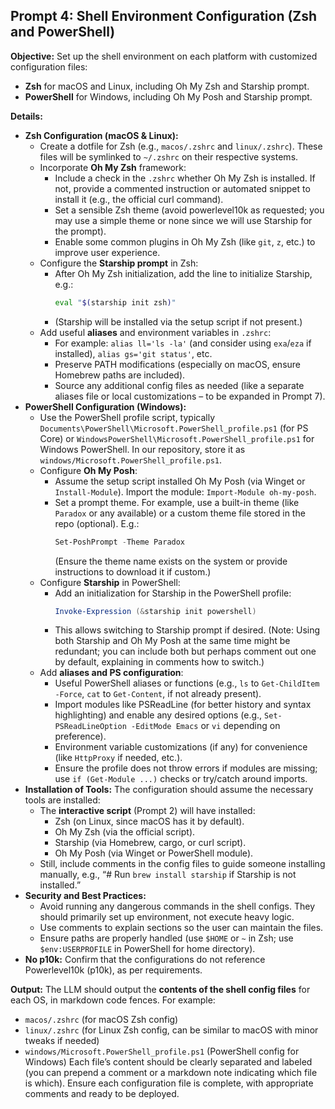 ## Prompt 4: Shell Environment Configuration (Zsh and PowerShell)

**Objective:** Set up the shell environment on each platform with customized configuration files:
- **Zsh** for macOS and Linux, including Oh My Zsh and Starship prompt.
- **PowerShell** for Windows, including Oh My Posh and Starship prompt.

**Details:**

- **Zsh Configuration (macOS & Linux):**
  - Create a dotfile for Zsh (e.g., `macos/.zshrc` and `linux/.zshrc`). These files will be symlinked to `~/.zshrc` on their respective systems.
  - Incorporate **Oh My Zsh** framework:
    - Include a check in the `.zshrc` whether Oh My Zsh is installed. If not, provide a commented instruction or automated snippet to install it (e.g., the official curl command).
    - Set a sensible Zsh theme (avoid powerlevel10k as requested; you may use a simple theme or none since we will use Starship for the prompt).
    - Enable some common plugins in Oh My Zsh (like `git`, `z`, etc.) to improve user experience.
  - Configure the **Starship prompt** in Zsh:
    - After Oh My Zsh initialization, add the line to initialize Starship, e.g.:
      ```bash
      eval "$(starship init zsh)"
      ```
    - (Starship will be installed via the setup script if not present.)
  - Add useful **aliases** and environment variables in `.zshrc`:
    - For example: `alias ll='ls -la'` (and consider using `exa`/`eza` if installed), `alias gs='git status'`, etc.
    - Preserve PATH modifications (especially on macOS, ensure Homebrew paths are included).
    - Source any additional config files as needed (like a separate aliases file or local customizations – to be expanded in Prompt 7).
- **PowerShell Configuration (Windows):**
  - Use the PowerShell profile script, typically `Documents\PowerShell\Microsoft.PowerShell_profile.ps1` (for PS Core) or `WindowsPowerShell\Microsoft.PowerShell_profile.ps1` for Windows PowerShell. In our repository, store it as `windows/Microsoft.PowerShell_profile.ps1`.
  - Configure **Oh My Posh**:
    - Assume the setup script installed Oh My Posh (via Winget or `Install-Module`). Import the module: `Import-Module oh-my-posh`.
    - Set a prompt theme. For example, use a built-in theme (like `Paradox` or any available) or a custom theme file stored in the repo (optional). E.g.:
      ```powershell
      Set-PoshPrompt -Theme Paradox
      ```
      (Ensure the theme name exists on the system or provide instructions to download it if custom.)
  - Configure **Starship** in PowerShell:
    - Add an initialization for Starship in the PowerShell profile:
      ```powershell
      Invoke-Expression (&starship init powershell)
      ```
    - This allows switching to Starship prompt if desired. (Note: Using both Starship and Oh My Posh at the same time might be redundant; you can include both but perhaps comment out one by default, explaining in comments how to switch.)
  - Add **aliases and PS configuration**:
    - Useful PowerShell aliases or functions (e.g., `ls` to `Get-ChildItem -Force`, `cat` to `Get-Content`, if not already present).
    - Import modules like PSReadLine (for better history and syntax highlighting) and enable any desired options (e.g., `Set-PSReadLineOption -EditMode Emacs` or `vi` depending on preference).
    - Environment variable customizations (if any) for convenience (like `HttpProxy` if needed, etc.).
    - Ensure the profile does not throw errors if modules are missing; use `if (Get-Module ...)` checks or try/catch around imports.
- **Installation of Tools:** The configuration should assume the necessary tools are installed:
  - The **interactive script** (Prompt 2) will have installed:
    - Zsh (on Linux, since macOS has it by default).
    - Oh My Zsh (via the official script).
    - Starship (via Homebrew, cargo, or curl script).
    - Oh My Posh (via Winget or PowerShell module).
  - Still, include comments in the config files to guide someone installing manually, e.g., “# Run `brew install starship` if Starship is not installed.”
- **Security and Best Practices:**
  - Avoid running any dangerous commands in the shell configs. They should primarily set up environment, not execute heavy logic.
  - Use comments to explain sections so the user can maintain the files.
  - Ensure paths are properly handled (use `$HOME` or `~` in Zsh; use `$env:USERPROFILE` in PowerShell for home directory).
- **No p10k:** Confirm that the configurations do not reference Powerlevel10k (p10k), as per requirements.

**Output:** The LLM should output the **contents of the shell config files** for each OS, in markdown code fences. For example:
- `macos/.zshrc` (for macOS Zsh config)
- `linux/.zshrc` (for Linux Zsh config, can be similar to macOS with minor tweaks if needed)
- `windows/Microsoft.PowerShell_profile.ps1` (PowerShell config for Windows)
Each file’s content should be clearly separated and labeled (you can prepend a comment or a markdown note indicating which file is which). Ensure each configuration file is complete, with appropriate comments and ready to be deployed.
